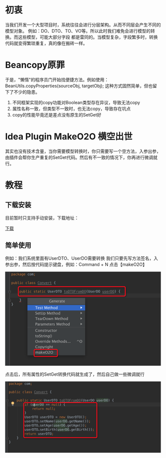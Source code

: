# 初衷

当我们开发一个大型项目时，系统往往会进行分层架构。从而不同层会产生不同的模型对象。
例如：DO、DTO、TO、VO等。所以此时我们难免会进行模型的转换。而这些模型，可能大部分字段
都是雷同的。当模型复杂，字段繁多时，转换代码就变得繁琐重复，真的像在搬砖一样。

# Beancopy原罪

于是，"懒惰"的程序员门开始找便捷方法。例如使用：
BeanUtils.copyProperties(sourceObj, targetObj);
这种方式固然简单，但也留下了不少的隐患。
1. 不同框架实现的copy功能对Boolean类型存在异议，导致无法copy
2. 属性名称一致，但类型不一致时，也无法copy，导致存在坑点
3. copy的性能毕竟还是差点没有原生的SetGet好

# Idea Plugin MakeO2O 横空出世

其实也没有技术含量，当你需要模型转换时，你只需要写一个空方法，入参出参，
由插件会帮你生产重复的SetGet代码。然后有不一致的情况下，你再进行微调就行。

# 教程

## 下载安装
目前暂时只支持手动安装，下载地址：

[下载](MakeO2O.jar)

## 简单使用
例如：我们系统里面有UserDTO、UserDO需要转换
我们只要先写方法签名，入参出参，然后按代码提示键盘，例如：Command + N
点击【makeO2O】

![step1](doc/step1.png)

点击后，所有属性的SetGet转换代码就生成了，然后自己做一些微调就行

![step1](doc/step2.png)


